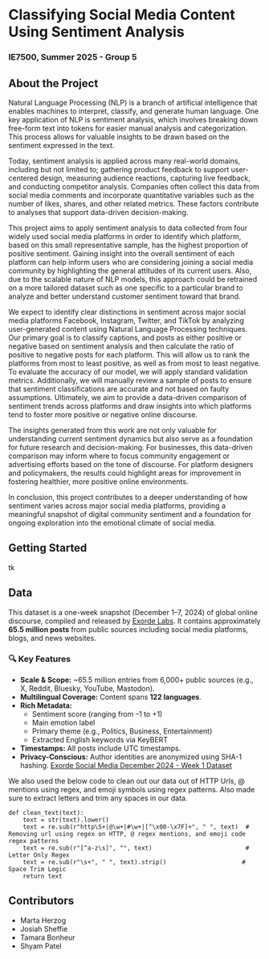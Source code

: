 # Classifying Social Media Content Using Sentiment Analysis  
### IE7500, Summer 2025 - Group 5

## About the Project
Natural Language Processing (NLP) is a branch of artificial intelligence that enables machines to interpret, classify, and generate human language. One key application of NLP is sentiment analysis, which involves breaking down free-form text into tokens for easier manual analysis and categorization. This process allows for valuable insights to be drawn based on the sentiment expressed in the text.  

Today, sentiment analysis is applied across many real-world domains, including but not limited to; gathering product feedback to support user-centered design, measuring audience reactions, capturing live feedback, and conducting competitor analysis. Companies often collect this data from social media comments and incorporate quantitative variables such as the number of likes, shares, and other related metrics. These factors contribute to analyses that support data-driven decision-making.  

This project aims to apply sentiment analysis to data collected from four widely used social media platforms in order to identify which platform, based on this small representative sample, has the highest proportion of positive sentiment. Gaining insight into the overall sentiment of each platform can help inform users who are considering joining a social media community by highlighting the general attitudes of its current users. Also, due to the scalable nature of NLP models, this approach could be retrained on a more tailored dataset such as one specific to a particular brand to analyze and better understand customer sentiment toward that brand.  

We expect to identify clear distinctions in sentiment across major social media platforms Facebook, Instagram, Twitter, and TikTok by analyzing user-generated content using Natural Language Processing techniques. Our primary goal is to classify captions, and posts as either positive or negative based on sentiment analysis and then calculate the ratio of positive to negative posts for each platform. This will allow us to rank the platforms from most to least positive, as well as from most to least negative. To evaluate the accuracy of our model, we will apply standard validation metrics. Additionally, we will manually review a sample of posts to ensure that sentiment classifications are accurate and not based on faulty assumptions. Ultimately, we aim to provide a data-driven comparison of sentiment trends across platforms and draw insights into which platforms tend to foster more positive or negative online discourse.  

The insights generated from this work are not only valuable for understanding current sentiment dynamics but also serve as a foundation for future research and decision-making. For businesses, this data-driven comparison may inform where to focus community engagement or advertising efforts based on the tone of discourse. For platform designers and policymakers, the results could highlight areas for improvement in fostering healthier, more positive online environments.  

In conclusion, this project contributes to a deeper understanding of how sentiment varies across major social media platforms, providing a meaningful snapshot of digital community sentiment and a foundation for ongoing exploration into the emotional climate of social media.  

## Getting Started
tk



## Data 
This dataset is a one-week snapshot (December 1–7, 2024) of global online discourse, compiled and released by [Exorde Labs](https://exorde.network). It contains approximately **65.5 million posts** from public sources including social media platforms, blogs, and news websites.

### 🔍 Key Features

- **Scale & Scope:** ~65.5 million entries from 6,000+ public sources (e.g., X, Reddit, Bluesky, YouTube, Mastodon).
- **Multilingual Coverage:** Content spans **122 languages**.
- **Rich Metadata:**
  - Sentiment score (ranging from –1 to +1)
  - Main emotion label
  - Primary theme (e.g., Politics, Business, Entertainment)
  - Extracted English keywords via KeyBERT
- **Timestamps:** All posts include UTC timestamps.
- **Privacy-Conscious:** Author identities are anonymized using SHA-1 hashing.
[Exorde Social Media December 2024 - Week 1 Dataset](https://huggingface.co/datasets/Exorde/exorde-social-media-december-2024-week1)

We also used the below code to clean out our data out of HTTP Urls, @ mentions using regex, and emoji symbols using regex patterns.
Also made sure to extract letters and trim any spaces in our data.

```
def clean_text(text):
    text = str(text).lower()
    text = re.sub(r"http\S+|@\w+|#\w+|[^\x00-\x7F]+", " ", text)  # Removing url using regex on HTTP, @ regex mentions, and emoji code regex patterns
    text = re.sub(r"[^a-z\s]", "", text)                          # Letter Only Regex
    text = re.sub(r"\s+", " ", text).strip()                     # Space Trim Logic
    return text
```

## Contributors
- Marta Herzog
- Josiah Sheffie
- Tamara Bonheur
- Shyam Patel



